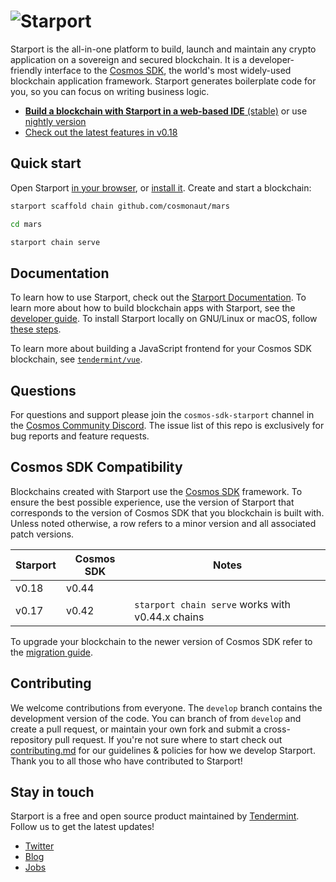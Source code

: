 # ![Starport](./assets/starport.jpg)

Starport is the all-in-one platform to build, launch and maintain any crypto application on a sovereign and secured blockchain. It is a developer-friendly interface to the [Cosmos SDK](https://github.com/cosmos/cosmos-sdk), the world's most widely-used blockchain application framework. Starport generates boilerplate code for you, so you can focus on writing business logic.

* [**Build a blockchain with Starport in a web-based IDE** (stable)](https://gitpod.io/#https://github.com/tendermint/starport/tree/master) or use [nightly version](https://gitpod.io/#https://github.com/tendermint/starport/)
* [Check out the latest features in v0.18](https://medium.com/tendermint/starport-v0-18-cosmos-sdk-updates-and-scaffolding-enhancements-5ea5654bcd0c)

## Quick start

Open Starport [in your browser](https://gitpod.io/#https://github.com/tendermint/starport/tree/master), or [install it](https://docs.starport.network/guide/install.html). Create and start a blockchain:

```bash
starport scaffold chain github.com/cosmonaut/mars

cd mars

starport chain serve
```

## Documentation

To learn how to use Starport, check out the [Starport Documentation](https://docs.starport.network). To learn more about how to build blockchain apps with Starport, see the [developer guide](https://docs.starport.network/guide/). To install Starport locally on GNU/Linux or macOS, follow [these steps](https://docs.starport.network/guide/install.html).

To learn more about building a JavaScript frontend for your Cosmos SDK blockchain, see [`tendermint/vue`](https://github.com/tendermint/vue).

## Questions

For questions and support please join the `cosmos-sdk-starport` channel in the [Cosmos Community Discord](https://discord.com/invite/W8trcGV). The issue list of this repo is exclusively for bug reports and feature requests.

## Cosmos SDK Compatibility

Blockchains created with Starport use the [Cosmos SDK](https://github.com/cosmos/cosmos-sdk/) framework. To ensure the best possible experience, use the version of Starport that corresponds to the version of Cosmos SDK that you blockchain is built with. Unless noted otherwise, a row refers to a minor version and all associated patch versions.

| Starport | Cosmos SDK | Notes                                            |
| -------- | ---------- | ------------------------------------------------ |
| v0.18    | v0.44      |                                                  |
| v0.17    | v0.42      | `starport chain serve` works with v0.44.x chains |

To upgrade your blockchain to the newer version of Cosmos SDK refer to the [migration guide](https://docs.starport.network/migration/).

## Contributing

We welcome contributions from everyone. The `develop` branch contains the development version of the code. You can branch of from `develop` and create a pull request, or maintain your own fork and submit a cross-repository pull request. If you're not sure where to start check out [contributing.md](contributing.md) for our guidelines & policies for how we develop Starport. Thank you to all those who have contributed to Starport!

## Stay in touch

Starport is a free and open source product maintained by [Tendermint](https://tendermint.com). Follow us to get the latest updates!

- [Twitter](https://twitter.com/starportHQ)
- [Blog](https://medium.com/tendermint)
- [Jobs](https://tendermint.com/careers)

